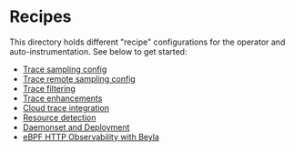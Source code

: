 # Recipes

This directory holds different "recipe" configurations for the
operator and auto-instrumentation. See below to get started:

* [Trace sampling config](trace-sampling)
* [Trace remote sampling config](trace-remote-sampling)
* [Trace filtering](trace-filtering)
* [Trace enhancements](trace-enhancements)
* [Cloud trace integration](cloud-trace)
* [Resource detection](resource-detection)
* [Daemonset and Deployment](daemonset-and-deployment)
* [eBPF HTTP Observability with Beyla](beyla)
